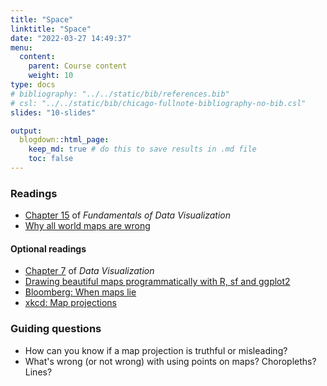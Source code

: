 ```yaml
---
title: "Space"
linktitle: "Space"
date: "2022-03-27 14:49:37"
menu:
  content:
    parent: Course content
    weight: 10
type: docs
# bibliography: "../../static/bib/references.bib"
# csl: "../../static/bib/chicago-fullnote-bibliography-no-bib.csl"
slides: "10-slides"

output:
  blogdown::html_page:
    keep_md: true # do this to save results in .md file
    toc: false
---
```


### Readings
- <i class="fas fa-book"></i> [Chapter 15](https://clauswilke.com/dataviz/geospatial-data.html) of *Fundamentals of Data Visualization*
- <i class="fab fa-youtube"></i> [Why all world maps are wrong](https://www.youtube.com/watch?v=kIID5FDi2JQ)


#### Optional readings
- <i class="fas fa-book"></i> [Chapter 7](http://socviz.co/maps.html) of *Data Visualization*
- <i class="fas fa-external-link-square-alt"></i> [Drawing beautiful maps programmatically with R, sf and ggplot2](https://r-spatial.org//r/2018/10/25/ggplot2-sf.html)
- <i class="fas fa-external-link-square-alt"></i> [Bloomberg: When maps lie](https://www.citylab.com/design/2015/06/when-maps-lie/396761/)
- <i class="fas fa-external-link-square-alt"></i> [xkcd: Map projections](https://xkcd.com/977/)


### Guiding questions
- How can you know if a map projection is truthful or misleading?
- What's wrong (or not wrong) with using points on maps? Choropleths? Lines?



<!-- ### Slides -->

<!-- The slides for today's lesson are available online as an HTML file. Use the buttons below to open the slides either as an interactive website or as a static PDF (for printing or storing for later). -->

<!-- {{< blogdown/slide-buttons >}} -->

<!-- **Fun fact**: If you type <kbd>?</kbd> (or <kbd>shift</kbd> + <kbd>/</kbd>) while going through the slides, you can see a list of special slide-specific commands. -->

